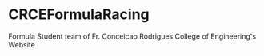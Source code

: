 # CRCEFormulaRacing
Formula Student team of Fr. Conceicao Rodrigues College of Engineering's Website
